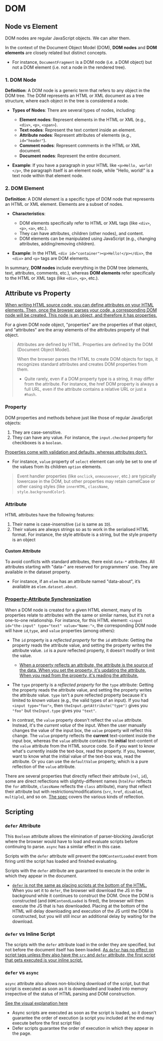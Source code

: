 # DOM

## Node vs Element

DOM nodes are regular JavaScript objects. We can alter them.

In the context of the Document Object Model (DOM), **DOM nodes** and **DOM elements** are closely related but distinct concepts.

- For instance, `DocumentFragment` is a DOM node (i.e. a DOM object) but not a DOM element (i.e. not a node in the rendered tree).

### 1. **DOM Node**

**Definition**: A DOM node is a generic term that refers to any object in the DOM tree. The DOM represents an HTML or XML document as a tree structure, where each object in the tree is considered a node.

- **Types of Nodes**: There are several types of nodes, including:

  - **Element nodes**: Represent elements in the HTML or XML (e.g., `<div>`, `<p>`, `<span>`).
  - **Text nodes**: Represent the text content inside an element.
  - **Attribute nodes**: Represent attributes of elements (e.g., `id="header"`).
  - **Comment nodes**: Represent comments in the HTML or XML document.
  - **Document nodes**: Represent the entire document.

- **Example**: If you have a paragraph in your HTML like `<p>Hello, world!</p>`, the paragraph itself is an element node, while "Hello, world!" is a text node within that element node.

### 2. **DOM Element**

**Definition**: A DOM element is a specific type of DOM node that represents an HTML or XML element. Elements are a subset of nodes.

- **Characteristics**:

  - DOM elements specifically refer to HTML or XML tags (like `<div>`, `<p>`, `<a>`, etc.).
  - They can have attributes, children (other nodes), and content.
  - DOM elements can be manipulated using JavaScript (e.g., changing attributes, adding/removing children).

- **Example**: In the HTML `<div id="container"><p>Hello!</p></div>`, the `<div>` and `<p>` tags are DOM elements.

In summary, **DOM nodes** include everything in the DOM tree (elements, text, attributes, comments, etc.), whereas **DOM elements** refer specifically to the HTML or XML tags (like `<div>`, `<p>`, etc.).

## Attribute vs Property

[When writing HTML source code, you can define attributes on your HTML elements. Then, once the browser parses your code, a corresponding DOM node will be created. This node is an object, and therefore it has properties.](https://stackoverflow.com/a/6004028/3083243)

For a given DOM node object, "properties" are the properties of that object, and "attributes" are the array elements of the attributes property of that object.

> Attributes are defined by HTML. Properties are defined by the DOM (Document Object Model).
>
> When the browser parses the HTML to create DOM objects for tags, it recognizes standard attributes and creates DOM properties from them.
>
> - Quite rarely, even if a DOM property type is a string, it may differ from the attribute. For instance, the href DOM property is always a full URL, even if the attribute contains a relative URL or just a `#hash`.

### Property

DOM properties and methods behave just like those of regular JavaScript objects:

1. They are case-sensitive.
2. They can have any value. For instance, the `input.checked` property for checkboxes is a `boolean`.

[Properties come with validation and defaults, whereas attributes don't.](https://jakearchibald.com/2024/attributes-vs-properties/)

- For instance, `value` property of `select` element can only be set to one of the values from its children `option` elements.

> Event handler properties (like `onclick`, `onmouseover`, etc.) are typically lowercase in the DOM, but other properties may retain camelCase or other casing styles (like `innerHTML`, `className`, `style.backgroundColor`).

### Attribute

HTML attributes have the following features:

1. Their name is case-insensitive (`id` is same as `ID`).
2. Their values are always strings so as to work in the serialised HTML format. For instance, the style attribute is a string, but the style property is an object

#### Custom Attribute

To avoid conflicts with standard attributes, there exist `data-*` attributes. All attributes starting with "data-" are reserved for programmers' use. They are available in the dataset property.

- For instance, if an `elem` has an attribute named "data-about", it’s available as `elem.dataset.about`.

### [Property-Attribute Synchronization](https://javascript.info/dom-attributes-and-properties)

When a DOM node is created for a given HTML element, many of its properties relate to attributes with the same or similar names, but it's not a one-to-one relationship. For instance, for this HTML element: `<input id="the-input" type="text" value="Name:">`, the corresponding DOM node will have `id`,`type`, and `value` properties (among others):

- The `id` property is a _reflected property_ for the `id` attribute: Getting the property reads the attribute value, and setting the property writes the attribute value. `id` is a _pure_ reflected property, it doesn't modify or limit the value.

  - [When a property reflects an attribute, the attribute is the source of the data. When you set the property, it's updating the attribute. When you read from the property, it's reading the attribute.](https://jakearchibald.com/2024/attributes-vs-properties/)

- The `type` property is a _reflected property_ for the `type` attribute: Getting the property reads the attribute value, and setting the property writes the attribute value. `type` isn't a pure reflected property because it's limited to _known values_ (e.g., the valid types of an input). If you had `<input type="foo">`, then `theInput.getAttribute("type")` gives you `"foo"` but `theInput.type` gives you `"text"`.

- In contrast, the `value` property doesn't reflect the `value` attribute. Instead, it's the _current value_ of the input. When the user manually changes the value of the input box, the `value` property will reflect this change. The `value` property reflects the **current** text-content inside the input box, whereas the `value` attribute contains the **initial** text-content of the `value` attribute from the HTML source code. So if you want to know what's currently inside the text-box, read the property. If you, however, want to know what the initial value of the text-box was, read the attribute. Or you can use the `defaultValue` property, which is a pure reflection of the `value` attribute.

There are several properties that directly reflect their attribute (`rel`, `id`), some are direct reflections with slightly-different names (`htmlFor` reflects the `for` attribute, `className` reflects the `class` attribute), many that reflect their attribute but with restrictions/modifications (`src`, `href`, `disabled`, `multiple`), and so on. [The spec](https://www.w3.org/TR/html5/infrastructure.html#reflect) covers the various kinds of reflection.

## Scripting

### `defer` Attribute

This `Boolean` attribute allows the elimination of parser-blocking JavaScript where the browser would have to load and evaluate scripts before continuing to parse. `async` has a similar effect in this case.

Scripts with the `defer` attribute will prevent the `DOMContentLoaded` event from firing until the script has loaded and finished evaluating.

Scripts with the `defer` attribute are guaranteed to execute in the order in which they appear in the document.

- [`defer` is not the same as placing scripts at the bottom of the HTML.](https://stackoverflow.com/questions/10808109/script-tag-async-defer#comment100070581_10808109) When you set it to `defer`, the browser will download the JS in the background while it continues to construct the DOM. Once the DOM is constructed (and `DOMContendLoaded` is fired), the browser will then execute the JS that is has downloaded. Placing at the bottom of the HTML will delay downloading and execution of the JS until the DOM is constructed, but you will still incur an additional delay by waiting for the download.

### `defer` vs Inline Script

The scripts with the `defer` attribute load in the order they are specified, but not before the document itself has been loaded. [As `defer` has no effect on script tags unless they also have the `src` and `defer` attribute, the first script that gets executed is your inline script.](https://stackoverflow.com/a/41395202/3083243)

### `defer` vs `async`

`async` attribute also allows non-blocking download of the script, but that script is executed as soon as it is downloaded and loaded into memory irrepective of the status of HTML parsing and DOM construction.

[See the visual explanation here](https://stackoverflow.com/a/39711009/3083243)

- Async scripts are executed as soon as the script is loaded, so it doesn't guarantee the order of execution (a script you included at the end may execute before the first script file)
- Defer scripts guarantee the order of execution in which they appear in the page.
